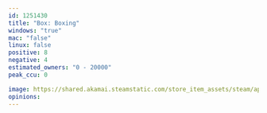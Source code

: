 ```yaml
---
id: 1251430
title: "Box: Boxing"
windows: "true"
mac: "false"
linux: false
positive: 8
negative: 4
estimated_owners: "0 - 20000"
peak_ccu: 0

image: https://shared.akamai.steamstatic.com/store_item_assets/steam/apps/1251430/header.jpg?t=1678988123
opinions:
---
```

